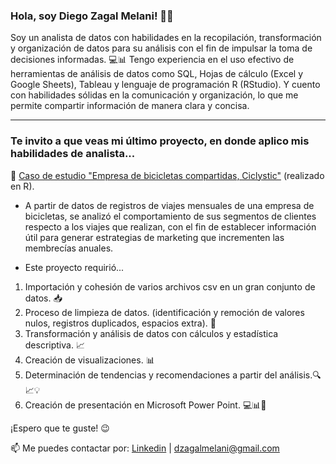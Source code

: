 ### Hola, soy Diego Zagal Melani! 🙋‍♂️

Soy un analista de datos con habilidades en la recopilación, transformación y organización de datos para su análisis con el fin de impulsar la toma de decisiones informadas. 💻📊 Tengo experiencia en el uso efectivo de herramientas de análisis de datos como SQL, Hojas de cálculo (Excel y Google Sheets), Tableau y lenguaje de programación R (RStudio). Y cuento con habilidades sólidas en la comunicación y organización, lo que me permite compartir información de manera clara y concisa. 

---

### Te invito a que veas mi último proyecto, en donde aplico mis habilidades de analista...

🚴‍ [Caso de estudio "Empresa de bicicletas compartidas, Ciclystic"](https://www.kaggle.com/code/diegozagalmelani/caso-de-estudio-empresa-de-bicicletas-compartidas) (realizado en R).

- A partir de datos de registros de viajes mensuales de una empresa de bicicletas, se analizó el comportamiento de sus segmentos de clientes respecto a los viajes que realizan, con el fin de establecer información útil para generar estrategias de marketing que incrementen las membrecías anuales. 
  
- Este proyecto requirió...
 1. Importación y cohesión de varios archivos csv en un gran conjunto de datos. 📥
 2. Proceso de limpieza de datos. (identificación y remoción de valores nulos, registros duplicados, espacios extra). 🧹
 3. Transformación y análisis de datos con cálculos y estadística descriptiva. 📈
 4. Creación de visualizaciones. 📊
 5. Determinación de tendencias y recomendaciones a partir del análisis.🔍📈💡
 6. Creación de presentación en Microsoft Power Point. 💻📊🎨

  ¡Espero que te guste! 😉

📫 Me puedes contactar por: [Linkedin](https://www.linkedin.com/in/dzagalmelani/) | dzagalmelani@gmail.com

